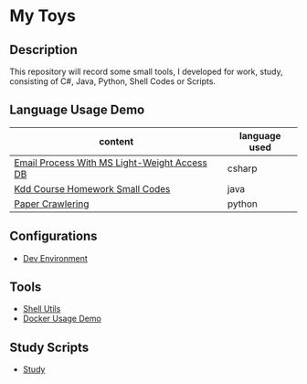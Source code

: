# My Toys

## Description

This repository will record some small tools, I developed for work, study,
consisting of C#, Java, Python, Shell Codes or Scripts.

## Language Usage Demo

content | language used
--- | ---
[Email Process With MS Light-Weight Access DB](Languages/Csharp/EmailProcess) | csharp
[Kdd Course Homework Small Codes](Languages/Java/KddCourseHomework) | java
[Paper Crawlering](Languages/Python/PaperProcess) | python

## Configurations

- [Dev Environment](Dev-Env-Config)

## Tools

- [Shell Utils](Tools/Shell) 
- [Docker Usage Demo](Tools/Docker)

## Study Scripts

- [Study](StudySnippets)
